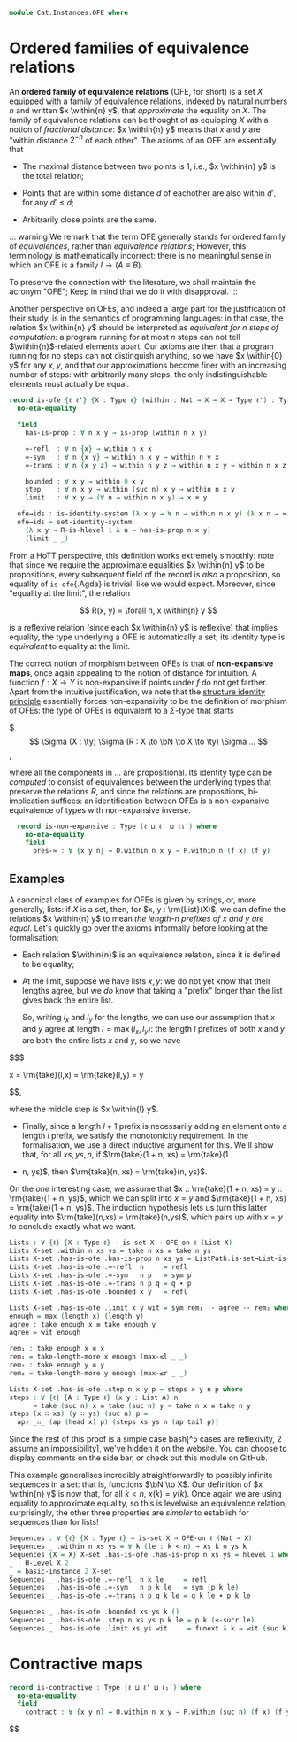 <!--
```agda
open import 1Lab.Reflection hiding (absurd)

open import Cat.Displayed.Univalence.Thin
open import Cat.Prelude

open import Data.Nat.Properties
open import Data.Nat.Order
open import Data.Nat.Base
open import Data.List
```
-->

```agda
module Cat.Instances.OFE where
```

# Ordered families of equivalence relations

An **ordered family of equivalence relations** (OFE, for short) is a set
$X$ equipped with a family of equivalence relations, indexed by natural
numbers $n$ and written $x \within{n} y$, that _approximate_ the
equality on $X$. The family of equivalence relations can be thought of
as equipping $X$ with a notion of _fractional distance_: $x \within{n}
y$ means that $x$ and $y$ are "within distance $2^{-n}$ of each other".
The axioms of an OFE are essentially that

- The maximal distance between two points is $1$, i.e., $x
  \within{n} y$ is the total relation;

- Points that are within some distance $d$ of eachother are also within
  $d'$, for any $d' \le d$;

- Arbitrarily close points are the same.

::: warning
We remark that the term OFE generally stands for ordered family of
_equivalences_, rather than _equivalence relations_; However, this
terminology is mathematically incorrect: there is no meaningful sense in
which an OFE is a family $I \to (A \equiv B)$.

To preserve the connection with the literature, we shall maintain the
acronym "OFE"; Keep in mind that we do it with disapproval.
:::

Another perspective on OFEs, and indeed a large part for the
justification of their study, is in the semantics of programming
languages: in that case, the relation $x \within{n} y$ should be
interpreted as _equivalent for $n$ steps of computation_: a program
running for at most $n$ steps can not tell $\within{n}$-related elements
apart. Our axioms are then that a program running for no steps can not
distinguish anything, so we have $x \within{0} y$ for any $x, y$, and
that our approximations become finer with an increasing number of steps:
with arbitrarily many steps, the only indistinguishable elements must
actually be equal.

```agda
record is-ofe {ℓ ℓ'} {X : Type ℓ} (within : Nat → X → X → Type ℓ') : Type (ℓ ⊔ ℓ') where
  no-eta-equality

  field
    has-is-prop : ∀ n x y → is-prop (within n x y)

    ≈-refl  : ∀ n {x} → within n x x
    ≈-sym   : ∀ n {x y} → within n x y → within n y x
    ≈-trans : ∀ n {x y z} → within n y z → within n x y → within n x z

    bounded : ∀ x y → within 0 x y
    step    : ∀ n x y → within (suc n) x y → within n x y
    limit   : ∀ x y → (∀ n → within n x y) → x ≡ y

  ofe→ids : is-identity-system (λ x y → ∀ n → within n x y) (λ x n → ≈-refl n)
  ofe→ids = set-identity-system
    (λ x y → Π-is-hlevel 1 λ n → has-is-prop n x y)
    (limit _ _)
```

From a HoTT perspective, this definition works extremely smoothly: note
that since we require the approximate equalities $x \within{n} y$ to be
propositions, every subsequent field of the record is _also_ a
proposition, so equality of `is-ofe`{.Agda} is trivial, like we would
expect. Moreover, since "equality at the limit", the relation

$$
R(x, y) = \forall n, x \within{n} y
$$

is a reflexive relation (since each $x \within{n} y$ is reflexive) that
implies equality, the type underlying a OFE is automatically a set; its
identity type is _equivalent_ to equality at the limit.

<!--
```agda
private unquoteDecl eqv = declare-record-iso eqv (quote is-ofe)

opaque instance
  H-Level-is-ofe
    : ∀ {ℓ ℓ'} {X : Type ℓ} {rs : Nat → X → X → Type ℓ'} {n}
    → H-Level (is-ofe rs) (suc n)
  H-Level-is-ofe {X = X} {rs = rs} = prop-instance λ x →
    let
      instance
        hlr : ∀ {n k x y} → H-Level (rs x n y) (suc k)
        hlr = prop-instance (x .is-ofe.has-is-prop _ _ _)

        hs : H-Level X 2
        hs = basic-instance 2 $
          identity-system→hlevel 1 (is-ofe.ofe→ids x) (λ x y → hlevel 1)
    in Iso→is-hlevel 1 eqv (hlevel 1) x

record OFE-on {ℓ} ℓ' (X : Type ℓ) : Type (ℓ ⊔ lsuc ℓ') where
  field
    within     : (n : Nat) (x y : X) → Type ℓ'
    has-is-ofe : is-ofe within
  open is-ofe has-is-ofe public

private
  hlevel-within : ∀ {ℓ ℓ'} {X : Type ℓ} (O : OFE-on ℓ' X) {x y n} → is-prop (O .OFE-on.within n x y)
  hlevel-within O = O .OFE-on.has-is-prop _ _ _

instance
  open hlevel-projection

  hlevel-proj-ofe : hlevel-projection (quote OFE-on.within)
  hlevel-proj-ofe .has-level       = quote hlevel-within
  hlevel-proj-ofe .get-level _     = pure (quoteTerm (suc zero))
  hlevel-proj-ofe .get-argument (_ ∷ _ ∷ _ ∷ o v∷ _) = pure o
  hlevel-proj-ofe .get-argument _ = typeError []

module
  _ {ℓ ℓ₁ ℓ' ℓ₁'} {X : Type ℓ} {Y : Type ℓ₁} (f : X → Y)
    (O : OFE-on ℓ' X) (P : OFE-on ℓ₁' Y)
  where

  private
    module O = OFE-on O
    module P = OFE-on P
```
-->

The correct notion of morphism between OFEs is that of **non-expansive
maps**, once again appealing to the notion of distance for intuition. A
function $f : X \to Y$ is non-expansive if points under $f$ do not get
farther. Apart from the intuitive justification, we note that the
[structure identity principle][sip] essentially forces non-expansivity
to be the definition of morphism of OFEs: the type of OFEs is equivalent
to a $\Sigma$-type that starts

$$$
\Sigma (X : \ty) \Sigma (R : X \to \bN \to X \to \ty) \Sigma ...
$$,

where all the components in $...$ are propositional. Its identity type
can be _computed_ to consist of equivalences between the underlying
types that preserve the relations $R$, and since the relations are
propositions, bi-implication suffices: an identification between OFEs is
a non-expansive equivalence of types with non-expansive inverse.

[sip]: 1Lab.Univalence.SIP.html

```agda
  record is-non-expansive : Type (ℓ ⊔ ℓ' ⊔ ℓ₁') where
    no-eta-equality
    field
      pres-≈ : ∀ {x y n} → O.within n x y → P.within n (f x) (f y)
```

<!--
```agda

module _ {ℓa ℓb ℓa' ℓb'} {A : Type ℓa} {B : Type ℓb} (O : OFE-on ℓa' A) (P : OFE-on ℓb' B)
  where

  private
    module O = OFE-on O
    module P = OFE-on P

  record _→ⁿᵉ_ : Type (ℓa ⊔ ℓb ⊔ ℓa' ⊔ ℓb') where
    field
      map    : A → B
      pres-≈ : ∀ n {x y} → O.within n x y → P.within n (map x) (map y)

open _→ⁿᵉ_ public

module _ {ℓa ℓb ℓa' ℓb'} {A : Type ℓa} {B : Type ℓb} {O : OFE-on ℓa' A} {P : OFE-on ℓb' B} where
  private module P = OFE-on P

  Nonexp-ext : ∀ {f g : O →ⁿᵉ P} → (∀ x → f .map x ≡ g .map x) → f ≡ g
  Nonexp-ext α i .map z = α z i
  Nonexp-ext {f = f} {g} α i .pres-≈ n {x} {y} β =
    is-prop→pathp (λ i → P.has-is-prop n (α x i) (α y i)) (f .pres-≈ n β) (g .pres-≈ n β) i

unquoteDecl
  H-Level-is-non-expansive = declare-record-hlevel 1 H-Level-is-non-expansive (quote is-non-expansive)

open is-non-expansive

OFE-structure : ∀ {ℓ ℓ'} → Thin-structure (ℓ ⊔ ℓ') (OFE-on {ℓ} ℓ')
∣ OFE-structure .is-hom f O P ∣ = is-non-expansive f O P
OFE-structure .is-hom f O P .is-tr = hlevel 1
OFE-structure .id-is-hom .pres-≈ w = w
OFE-structure .∘-is-hom f g α β .pres-≈ w = α .pres-≈ (β .pres-≈ w)
OFE-structure .id-hom-unique {s = s} {t = t} α β = q where
  module s = OFE-on s
  module t = OFE-on t

  p : ∀ x y n → (s.within x n y) ≃ (t.within x n y)
  p x y n = prop-ext (s.has-is-prop _ _ _) (t.has-is-prop _ _ _)
    (α .pres-≈) (β .pres-≈)

  q : s ≡ t
  q i .OFE-on.within x n y = ua (p x y n) i
  q i .OFE-on.has-is-ofe = is-prop→pathp
    (λ i → hlevel {T = is-ofe (λ x n y → ua (p x y n) i)} 1)
    s.has-is-ofe t.has-is-ofe i

OFEs : ∀ ℓ ℓ' → Precategory (lsuc (ℓ ⊔ ℓ')) (ℓ ⊔ ℓ')
OFEs ℓ ℓ' = Structured-objects (OFE-structure {ℓ} {ℓ'})
module OFEs {ℓ ℓ'} = Precategory (OFEs ℓ ℓ')

OFE : ∀ ℓ ℓ' → Type (lsuc (ℓ ⊔ ℓ'))
OFE ℓ ℓ' = OFEs.Ob {ℓ} {ℓ'}

open OFE-on hiding (ofe→ids) public
open is-ofe public
open is-non-expansive public
```
-->

## Examples

A canonical class of examples for OFEs is given by strings, or, more
generally, lists: if $X$ is a set, then, for $x, y : \rm{List}(X)$, we
can define the relations $x \within{n} y$ to mean _the length-$n$
prefixes of $x$ and $y$ are equal_. Let's quickly go over the axioms
informally before looking at the formalisation:

- Each relation $\within{n}$ is an equivalence relation, since it is
  defined to be equality;

- At the limit, suppose we have lists $x, y$: we do not yet know that
  their lengths agree, but we _do_ know that taking a "prefix" longer than
  the list gives back the entire list.

  So, writing $l_x$ and $l_y$ for the lengths, we can use our assumption
  that $x$ and $y$ agree at length $l = \max(l_x, l_y)$: the length $l$
  prefixes of both $x$ and $y$ are both the entire lists $x$ and $y$, so
  we have

$$$

x = \rm{take}(l,x) = \rm{take}(l,y) = y

$$,

where the middle step is $x \within{l} y$.

- Finally, since a length $l+1$ prefix is necessarily adding an element
onto a length $l$ prefix, we satisfy the monotonicity requirement. In
the formalisation, we use a direct inductive argument for this. We'll
show that, for all $xs, ys, n$, if $\rm{take}(1 + n, xs) = \rm{take}(1
+ n, ys)$, then $\rm{take}(n, xs) = \rm{take}(n, ys)$.

On the _one_ interesting case, we assume that $x :: \rm{take}(1 + n,
xs) = y :: \rm{take}(1 + n, ys)$, which we can split into $x = y$ and
$\rm{take}(1 + n, xs) = \rm{take}(1 + n, ys)$. The induction
hypothesis lets us turn this latter equality into $\rm{take}(n,xs) =
\rm{take}(n,ys)$, which pairs up with $x = y$ to conclude exactly what
we want.

```agda
Lists : ∀ {ℓ} {X : Type ℓ} → is-set X → OFE-on ℓ (List X)
Lists X-set .within n xs ys = take n xs ≡ take n ys
Lists X-set .has-is-ofe .has-is-prop n xs ys = ListPath.is-set→List-is-set X-set _ _
Lists X-set .has-is-ofe .≈-refl  n     = refl
Lists X-set .has-is-ofe .≈-sym   n p   = sym p
Lists X-set .has-is-ofe .≈-trans n p q = q ∙ p
Lists X-set .has-is-ofe .bounded x y   = refl

Lists X-set .has-is-ofe .limit x y wit = sym rem₁ ·· agree ·· rem₂ where
enough = max (length x) (length y)
agree : take enough x ≡ take enough y
agree = wit enough

rem₁ : take enough x ≡ x
rem₁ = take-length-more x enough (max-≤l _ _)
rem₂ : take enough y ≡ y
rem₂ = take-length-more y enough (max-≤r _ _)

Lists X-set .has-is-ofe .step n x y p = steps x y n p where
steps : ∀ {ℓ} {A : Type ℓ} (x y : List A) n
      → take (suc n) x ≡ take (suc n) y → take n x ≡ take n y
steps (x ∷ xs) (y ∷ ys) (suc n) p =
  ap₂ _∷_ (ap (head x) p) (steps xs ys n (ap tail p))
```

Since the rest of this proof is a simple case bash[^5 cases are
reflexivity, 2 assume an impossibility], we've hidden it on the website.
You can choose to display comments on the side bar, or check out this
module on GitHub.

<!--
```agda
steps []       []       zero    p = refl
steps []       []       (suc n) p = refl
steps []       (x ∷ ys) zero    p = refl
steps (x ∷ xs) (y ∷ ys) zero    p = refl
steps (x ∷ xs) []       zero    p = refl
steps []       (x ∷ ys) (suc n) p = absurd (∷≠[] (sym p))
steps (x ∷ xs) []       (suc n) p = absurd (∷≠[] p)
```
-->

This example generalises incredibly straightforwardly to possibly
infinite sequences in a set: that is, functions $\bN \to X$. Our
definition of $x \within{n} y$ is now that, for all $k \lt n$, $x(k) =
y(k)$. Once again we are using equality to approximate equality, so this
is levelwise an equivalence relation; surprisingly, the other three
properties are _simpler_ to establish for sequences than for lists!

```agda
Sequences : ∀ {ℓ} {X : Type ℓ} → is-set X → OFE-on ℓ (Nat → X)
Sequences _ .within n xs ys = ∀ k (le : k < n) → xs k ≡ ys k
Sequences {X = X} X-set .has-is-ofe .has-is-prop n xs ys = hlevel 1 where instance
_ : H-Level X 2
_ = basic-instance 2 X-set
Sequences _ .has-is-ofe .≈-refl  n k le     = refl
Sequences _ .has-is-ofe .≈-sym   n p k le   = sym (p k le)
Sequences _ .has-is-ofe .≈-trans n p q k le = q k le ∙ p k le

Sequences _ .has-is-ofe .bounded xs ys k ()
Sequences _ .has-is-ofe .step n xs ys p k le = p k (≤-sucr le)
Sequences _ .has-is-ofe .limit xs ys wit     = funext λ k → wit (suc k) k ≤-refl
```

# Contractive maps

<!--
```agda
module
_ {ℓ ℓ₁ ℓ' ℓ₁'} {X : Type ℓ} {Y : Type ℓ₁} (f : X → Y)
  (O : OFE-on ℓ' X) (P : OFE-on ℓ₁' Y)
where

private
  module O = OFE-on O
  module P = OFE-on P
```
-->

```agda
record is-contractive : Type (ℓ ⊔ ℓ' ⊔ ℓ₁') where
  no-eta-equality
  field
    contract : ∀ {x y n} → O.within n x y → P.within (suc n) (f x) (f y)
```

<!--
```agda
unquoteDecl
H-Level-is-contractive = declare-record-hlevel 1 H-Level-is-contractive (quote is-contractive)

module _ {ℓa ℓb ℓa' ℓb'} {A : Type ℓa} {B : Type ℓb} (O : OFE-on ℓa' A) (P : OFE-on ℓb' B)
where

private
  module O = OFE-on O
  module P = OFE-on P

record _→ᶜᵒⁿ_ : Type (ℓa ⊔ ℓb ⊔ ℓa' ⊔ ℓb') where
  field
    map      : A → B
    contract : ∀ n {x y} → O.within n x y → P.within (suc n) (map x) (map y)

open _→ᶜᵒⁿ_ public
open is-contractive public
```
-->

<!--
```agda
module OFE-Notation {ℓ ℓ'} {X : Type ℓ} ⦃ O : OFE-on ℓ' X ⦄ where
private module O = OFE-on O
_≈[_]_ : X → Nat → X → Type ℓ'
x ≈[ n ] y = O.within n x y

from-ofe-on : ∀ {ℓ ℓ'} {X : Type ℓ} → OFE-on ℓ' X → OFEs.Ob
∣ from-ofe-on {X = X} O .fst ∣ = X
from-ofe-on O .fst .is-tr = identity-system→hlevel 1 (OFE-on.ofe→ids O) λ x y → Π-is-hlevel 1 λ n → OFE-on.has-is-prop O n x y
from-ofe-on O .snd = O
```
-->
$$

